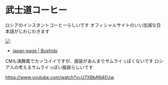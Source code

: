 # 武士道コーヒー

ロシアのインスタントコーヒーらしいです
オフィシャルサイトのいい加減な日本語がじわじわきます

<img src="http://25.media.tumblr.com/tumblr_mddl62rTv51qz56lho1_500.jpg">

- [japan-page | Bushido](https://www.bushido-coffee.com/en/node/7)


CMも演舞風でカッコイイですが、服装があんまりサムライっぽくないです
ロシア人の考えるサムライっぽい服装らしいです

https://www.youtube.com/watch?v=U7XBbAN4EUw
